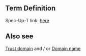 ## Term Definition

Spec-Up-T link: <a href='https://weboftrust.github.io/WOT-terms/docs/glossary/domain'>here</a>

## Also see
[Trust domain](trust-domain) and / or [Domain name](domain-name)
